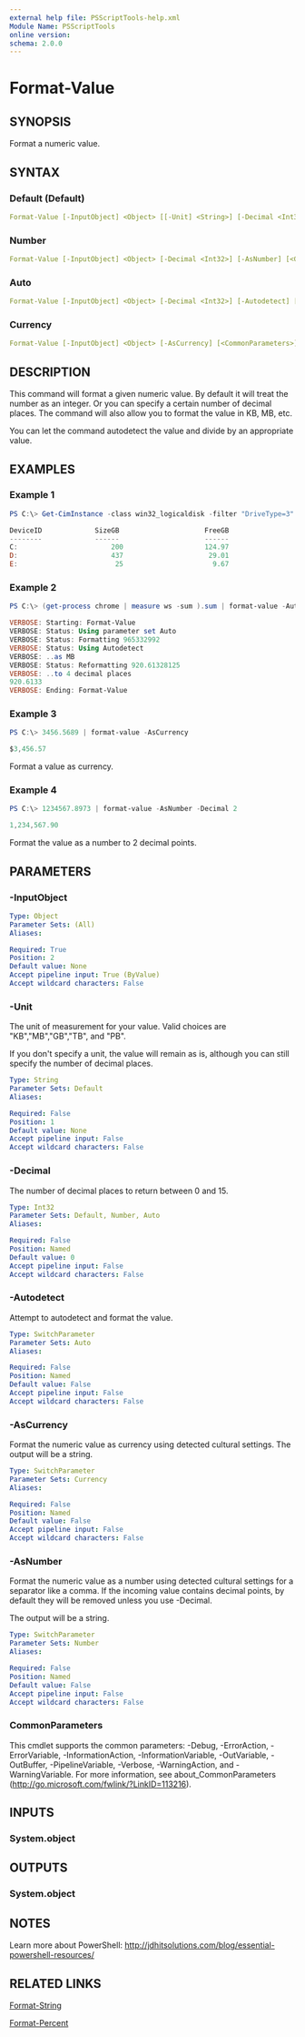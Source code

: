 ```yaml
---
external help file: PSScriptTools-help.xml
Module Name: PSScriptTools
online version: 
schema: 2.0.0
---
```


# Format-Value

## SYNOPSIS

Format a numeric value.

## SYNTAX

### Default (Default)

```yaml
Format-Value [-InputObject] <Object> [[-Unit] <String>] [-Decimal <Int32>] [<CommonParameters>]
```

### Number

```yaml
Format-Value [-InputObject] <Object> [-Decimal <Int32>] [-AsNumber] [<CommonParameters>]
```

### Auto

```yaml
Format-Value [-InputObject] <Object> [-Decimal <Int32>] [-Autodetect] [<CommonParameters>]
```

### Currency

```yaml
Format-Value [-InputObject] <Object> [-AsCurrency] [<CommonParameters>]
```

## DESCRIPTION

This command will format a given numeric value. By default it will treat the number as an integer. Or you can specify a certain number of decimal places. The command will also allow you to format the value in KB, MB, etc.

You can let the command autodetect the value and divide by an appropriate value.

## EXAMPLES

### Example 1

```powershell
PS C:\> Get-CimInstance -class win32_logicaldisk -filter "DriveType=3" | Select DeviceID,@{Name="SizeGB";Expression={$_.size | format-value -unit GB}},@{Name="FreeGB";Expression={$_.freespace | format-value -unit GB -decimal 2}}

DeviceID             SizeGB                     FreeGB
--------             ------                     ------
C:                       200                    124.97
D:                       437                     29.01
E:                        25                      9.67
```

### Example 2

```powershell
PS C:\> (get-process chrome | measure ws -sum ).sum | format-value -Autodetect -verbose -Decimal 4

VERBOSE: Starting: Format-Value
VERBOSE: Status: Using parameter set Auto
VERBOSE: Status: Formatting 965332992
VERBOSE: Status: Using Autodetect
VERBOSE: ..as MB
VERBOSE: Status: Reformatting 920.61328125
VERBOSE: ..to 4 decimal places
920.6133
VERBOSE: Ending: Format-Value
```

### Example 3

```powershell
PS C:\> 3456.5689 | format-value -AsCurrency

$3,456.57
```

Format a value as currency.

### Example 4

```powershell
PS C:\> 1234567.8973 | format-value -AsNumber -Decimal 2

1,234,567.90
```

Format the value as a number to 2 decimal points.

## PARAMETERS

### -InputObject

```yaml
Type: Object
Parameter Sets: (All)
Aliases: 

Required: True
Position: 2
Default value: None
Accept pipeline input: True (ByValue)
Accept wildcard characters: False
```

### -Unit

The unit of measurement for your value.
Valid choices are "KB","MB","GB","TB", and "PB".

If you don't specify a unit, the value will remain as is, although you can still specify the number of decimal places.

```yaml
Type: String
Parameter Sets: Default
Aliases: 

Required: False
Position: 1
Default value: None
Accept pipeline input: False
Accept wildcard characters: False
```

### -Decimal

The number of decimal places to return between 0 and 15.

```yaml
Type: Int32
Parameter Sets: Default, Number, Auto
Aliases: 

Required: False
Position: Named
Default value: 0
Accept pipeline input: False
Accept wildcard characters: False
```

### -Autodetect

Attempt to autodetect and format the value.

```yaml
Type: SwitchParameter
Parameter Sets: Auto
Aliases: 

Required: False
Position: Named
Default value: False
Accept pipeline input: False
Accept wildcard characters: False
```

### -AsCurrency

Format the numeric value as currency using detected cultural settings. The output will be a string.

```yaml
Type: SwitchParameter
Parameter Sets: Currency
Aliases: 

Required: False
Position: Named
Default value: False
Accept pipeline input: False
Accept wildcard characters: False
```

### -AsNumber

Format the numeric value as a number using detected cultural settings for a separator like a comma.
If the incoming value contains decimal points, by default they will be removed unless you use -Decimal.

The output will be a string.

```yaml
Type: SwitchParameter
Parameter Sets: Number
Aliases: 

Required: False
Position: Named
Default value: False
Accept pipeline input: False
Accept wildcard characters: False
```

### CommonParameters

This cmdlet supports the common parameters: -Debug, -ErrorAction, -ErrorVariable, -InformationAction, -InformationVariable, -OutVariable, -OutBuffer, -PipelineVariable, -Verbose, -WarningAction, and -WarningVariable. For more information, see about_CommonParameters (http://go.microsoft.com/fwlink/?LinkID=113216).

## INPUTS

### System.object

## OUTPUTS

### System.object

## NOTES

Learn more about PowerShell: http://jdhitsolutions.com/blog/essential-powershell-resources/

## RELATED LINKS

[Format-String]()

[Format-Percent]()

